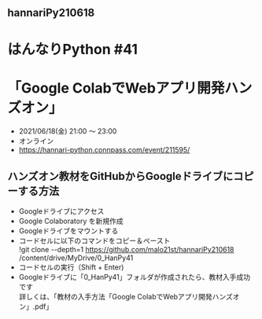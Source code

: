 ## hannariPy210618
# はんなりPython #41  
# 「Google ColabでWebアプリ開発ハンズオン」

- 2021/06/18(金) 21:00 〜 23:00
- オンライン
- https://hannari-python.connpass.com/event/211595/

## ハンズオン教材をGitHubからGoogleドライブにコピーする方法
- Googleドライブにアクセス
- Google Colaboratory を新規作成
- Googleドライブをマウントする
- コードセルに以下のコマンドをコピー＆ペースト  
!git clone --depth=1 https://github.com/malo21st/hannariPy210618 /content/drive/MyDrive/0_HanPy41
- コードセルの実行（Shift + Enter)
- Googleドライブに「0_HanPy41」フォルダが作成されたら、教材入手成功です  
詳しくは、「教材の入手方法「Google ColabでWebアプリ開発ハンズオン」.pdf」
